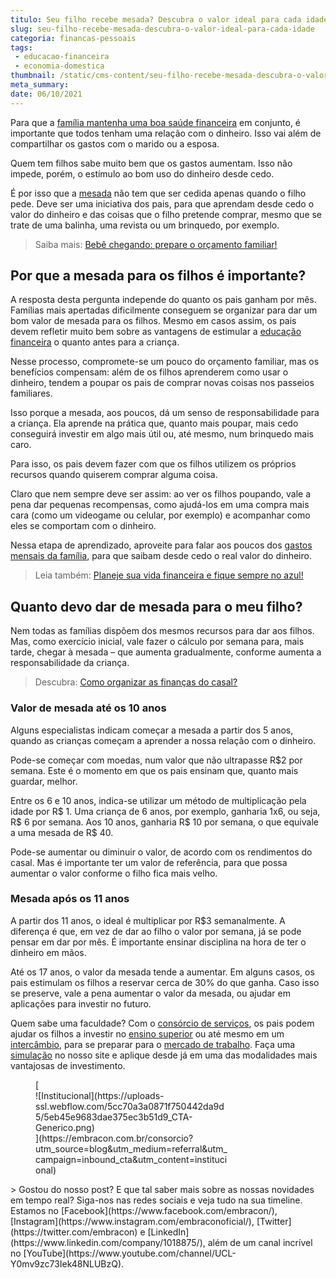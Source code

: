```yaml
---
titulo: Seu filho recebe mesada? Descubra o valor ideal para cada idade
slug: seu-filho-recebe-mesada-descubra-o-valor-ideal-para-cada-idade
categoria: financas-pessoais
tags:
 - educacao-financeira
 - economia-domestica
thumbnail: /static/cms-content/seu-filho-recebe-mesada-descubra-o-valor-ideal-para-cada-idade.png
meta_summary: 
date: 06/10/2021
---
```

Para que a [família mantenha uma boa saúde financeira](https://www.embracon.com.br/blog/aprenda-como-montar-um-orcamento-familiar-em-5-passos) em conjunto, é importante que todos tenham uma relação com o dinheiro. Isso vai além de compartilhar os gastos com o marido ou a esposa.

Quem tem filhos sabe muito bem que os gastos aumentam. Isso não impede, porém, o estímulo ao bom uso do dinheiro desde cedo.

É por isso que a [mesada](https://www.youtube.com/watch?v=FwLrgY-5BXY) não tem que ser cedida apenas quando o filho pede. Deve ser uma iniciativa dos pais, para que aprendam desde cedo o valor do dinheiro e das coisas que o filho pretende comprar, mesmo que se trate de uma balinha, uma revista ou um brinquedo, por exemplo.

> Saiba mais: [Bebê chegando: prepare o orçamento familiar!](https://www.embracon.com.br/blog/bebe-chegando-prepare-o-orcamento-familiar)

Por que a mesada para os filhos é importante?
---------------------------------------------

A resposta desta pergunta independe do quanto os pais ganham por mês. Famílias mais apertadas dificilmente conseguem se organizar para dar um bom valor de mesada para os filhos. Mesmo em casos assim, os pais devem refletir muito bem sobre as vantagens de estimular a [educação financeira](https://www.youtube.com/watch?v=e3AMA9FJWDs) o quanto antes para a criança.

Nesse processo, compromete-se um pouco do orçamento familiar, mas os benefícios compensam: além de os filhos aprenderem como usar o dinheiro, tendem a poupar os pais de comprar novas coisas nos passeios familiares.

Isso porque a mesada, aos poucos, dá um senso de responsabilidade para a criança. Ela aprende na prática que, quanto mais poupar, mais cedo conseguirá investir em algo mais útil ou, até mesmo, num brinquedo mais caro.

Para isso, os pais devem fazer com que os filhos utilizem os próprios recursos quando quiserem comprar alguma coisa.

Claro que nem sempre deve ser assim: ao ver os filhos poupando, vale a pena dar pequenas recompensas, como ajudá-los em uma compra mais cara (como um videogame ou celular, por exemplo) e acompanhar como eles se comportam com o dinheiro.

Nessa etapa de aprendizado, aproveite para falar aos poucos dos [gastos mensais da família](https://www.embracon.com.br/blog/financas-da-familia-como-ensinar-os-filhos-a-economizar-dinheiro), para que saibam desde cedo o real valor do dinheiro.

> Leia também: [Planeje sua vida financeira e fique sempre no azul!](https://www.embracon.com.br/blog/planeje-sua-vida-financeira-e-fique-sempre-no-azul)

Quanto devo dar de mesada para o meu filho?
-------------------------------------------

Nem todas as famílias dispõem dos mesmos recursos para dar aos filhos. Mas, como exercício inicial, vale fazer o cálculo por semana para, mais tarde, chegar à mesada – que aumenta gradualmente, conforme aumenta a responsabilidade da criança.

> Descubra: [Como organizar as finanças do casal?](https://www.embracon.com.br/blog/como-organizar-as-financas-do-casal)

### Valor de mesada até os 10 anos

Alguns especialistas indicam começar a mesada a partir dos 5 anos, quando as crianças começam a aprender a nossa relação com o dinheiro.

Pode-se começar com moedas, num valor que não ultrapasse R$2 por semana. Este é o momento em que os pais ensinam que, quanto mais guardar, melhor.

Entre os 6 e 10 anos, indica-se utilizar um método de multiplicação pela idade por R$ 1. Uma criança de 6 anos, por exemplo, ganharia 1x6, ou seja, R$ 6 por semana. Aos 10 anos, ganharia R$ 10 por semana, o que equivale a uma mesada de R$ 40.

Pode-se aumentar ou diminuir o valor, de acordo com os rendimentos do casal. Mas é importante ter um valor de referência, para que possa aumentar o valor conforme o filho fica mais velho.

### Mesada após os 11 anos

A partir dos 11 anos, o ideal é multiplicar por R$3 semanalmente. A diferença é que, em vez de dar ao filho o valor por semana, já se pode pensar em dar por mês. É importante ensinar disciplina na hora de ter o dinheiro em mãos.

Até os 17 anos, o valor da mesada tende a aumentar. Em alguns casos, os pais estimulam os filhos a reservar cerca de 30% do que ganha. Caso isso se preserve, vale a pena aumentar o valor da mesada, ou ajudar em aplicações para investir no futuro.

Quem sabe uma faculdade? Com o [consórcio de serviços](https://www.embracon.com.br/consorcio-servicos), os pais podem ajudar os filhos a investir no [ensino superior](https://www.embracon.com.br/blog/confira-5-beneficios-de-fazer-um-consorcio-para-pos-graduacao) ou até mesmo em um [intercâmbio](https://www.embracon.com.br/blog/tire-as-suas-duvidas-sobre-o-consorcio-de-educacao-embracon), para se preparar para o [mercado de trabalho](https://www.embracon.com.br/blog/7-sinais-de-que-e-hora-de-investir-em-atualizacao-na-carreira). Faça uma [simulação](http://www.embracon.com.br/consorcio) no nosso site e aplique desde já em uma das modalidades mais vantajosas de investimento.

<figure class="w-richtext-figure-type-image w-richtext-align-center" style="max-width:310px">[<div>![Institucional](https://uploads-ssl.webflow.com/5cc70a3a0871f750442da9d5/5eb45e9683dae375ec3b51d9_CTA-Generico.png)</div>](https://embracon.com.br/consorcio?utm_source=blog&utm_medium=referral&utm_campaign=inbound_cta&utm_content=institucional)</figure>> Gostou do nosso post? E que tal saber mais sobre as nossas novidades em tempo real? Siga-nos nas redes sociais e veja tudo na sua timeline. Estamos no [Facebook](https://www.facebook.com/embracon/), [Instagram](https://www.instagram.com/embraconoficial/), [Twitter](https://twitter.com/embracon) e [LinkedIn](https://www.linkedin.com/company/1018875/), além de um canal incrível no [YouTube](https://www.youtube.com/channel/UCL-Y0mv9zc73Iek48NLUBzQ).
